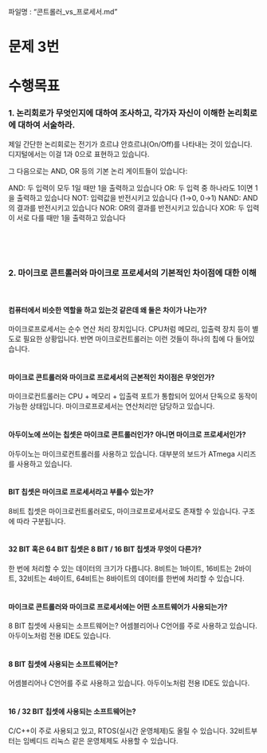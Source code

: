 파일명 : “콘트롤러_vs_프로세서.md” 


# 문제 3번

# 수행목표
### 1. 논리회로가 무엇인지에 대하여 조사하고, 각가자 자신이 이해한 논리회로에 대하여 서술하라.

제일 간단한 논리회로는 전기가 흐르냐 안흐르냐(On/Off)를 나타내는 것이 있습니다. 디지털에서는 이걸 1과 0으로 표현하고 있습니다.

그 다음으로는 AND, OR 등의 기본 논리 게이트들이 있습니다:

AND: 두 입력이 모두 1일 때만 1을 출력하고 있습니다
OR: 두 입력 중 하나라도 1이면 1을 출력하고 있습니다
NOT: 입력값을 반전시키고 있습니다 (1→0, 0→1)
NAND: AND의 결과를 반전시키고 있습니다
NOR: OR의 결과를 반전시키고 있습니다
XOR: 두 입력이 서로 다를 때만 1을 출력하고 있습니다

<br><br><br>
### 2. 마이크로 콘트롤러와 마이크로 프로세서의 기본적인 차이점에 대한 이해
<br>

#### 컴퓨터에서 비슷한 역할을 하고 있는것 같은데 왜 둘은 차이가 나는가?
마이크로프로세서는 순수 연산 처리 장치입니다. CPU처럼 메모리, 입출력 장치 등이 별도로 필요한 상황입니다. 반면 마이크로컨트롤러는 이런 것들이 하나의 칩에 다 들어있습니다.
<br><br>

#### 마이크로 콘트롤러와 마이크로 프로세서의 근본적인 차이점은 무엇인가?
마이크로컨트롤러는 CPU + 메모리 + 입출력 포트가 통합되어 있어서 단독으로 동작이 가능한 상태입니다. 마이크로프로세서는 연산처리만 담당하고 있습니다.
<br><br>

#### 아두이노에 쓰이는 칩셋은 마이크로 콘트롤러인가? 아니면 마이크로 프로세서인가?
아두이노는 마이크로컨트롤러를 사용하고 있습니다. 대부분의 보드가 ATmega 시리즈를 사용하고 있습니다.
<br><br>

####  BIT 칩셋은 마이크로 프로세서라고 부를수 있는가?
8비트 칩셋은 마이크로컨트롤러로도, 마이크로프로세서로도 존재할 수 있습니다. 구조에 따라 구분됩니다.
<br><br>

#### 32 BIT 혹은 64 BIT 칩셋은 8 BIT / 16 BIT 칩셋과 무엇이 다른가?
한 번에 처리할 수 있는 데이터의 크기가 다릅니다. 8비트는 1바이트, 16비트는 2바이트, 32비트는 4바이트, 64비트는 8바이트의 데이터를 한번에 처리할 수 있습니다.
<br><br>

#### 마이크로 콘트롤러와 마이크로 프로세서에는 어떤 소프트웨어가 사용되는가?
8 BIT 칩셋에 사용되는 소프트웨어는? 어셈블리어나 C언어를 주로 사용하고 있습니다. 아두이노처럼 전용 IDE도 있습니다.
<br><br>

#### 8 BIT 칩셋에 사용되는 소프트웨어는?
어셈블리어나 C언어를 주로 사용하고 있습니다. 아두이노처럼 전용 IDE도 있습니다.
<br><br>

#### 16 / 32 BIT 칩셋에 사용되는 소프트웨어는?
C/C++이 주로 사용되고 있고, RTOS(실시간 운영체제)도 올릴 수 있습니다. 32비트부터는 임베디드 리눅스 같은 운영체제도 사용할 수 있습니다.
<br><br>
